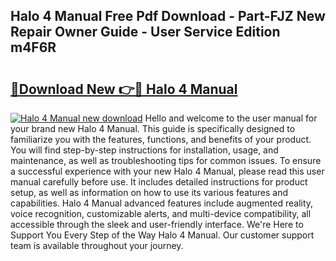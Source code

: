 ## Halo 4 Manual Free Pdf Download - Part-FJZ New Repair Owner Guide - User Service Edition m4F6R

# <h2><a href="http://bc42827.oget.top/?id=Halo+4+Manual">🔗Download New 👉🔴 Halo 4 Manual</a></h2>

[![Halo 4 Manual new download](https://i.imgur.com/5g1atiW.png)](http://bc42827.oget.top/?id=Halo+4+Manual)
Hello and welcome to the user manual for your brand new Halo 4 Manual. This guide is specifically designed to familiarize you with the features, functions, and benefits of your product. You will find step-by-step instructions for installation, usage, and maintenance, as well as troubleshooting tips for common issues. To ensure a successful experience with your new Halo 4 Manual, please read this user manual carefully before use. It includes detailed instructions for product setup, as well as information on how to use its various features and capabilities. Halo 4 Manual advanced features include augmented reality, voice recognition, customizable alerts, and multi-device compatibility, all accessible through the sleek and user-friendly interface. We're Here to Support You Every Step of the Way Halo 4 Manual. Our customer support team is available throughout your journey.
